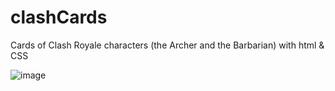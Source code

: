 # clashCards
Cards of Clash Royale characters (the Archer and the Barbarian) with html & CSS


![image](https://user-images.githubusercontent.com/67627523/217664830-cbc21ebe-2465-4866-903a-7c60282ec291.png)
